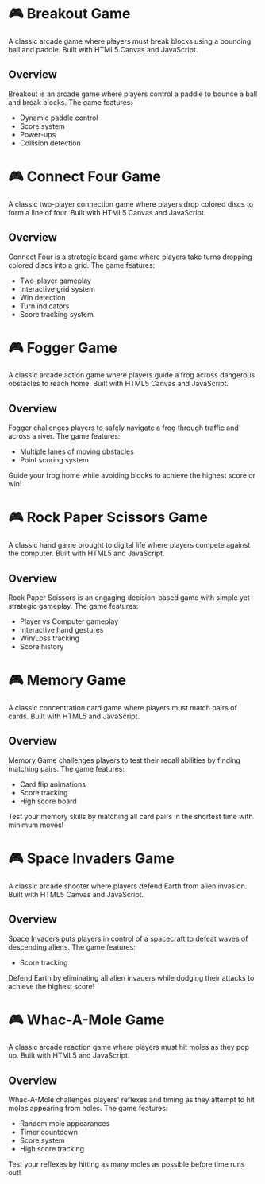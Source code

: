 # 🎮 Breakout Game

A classic arcade game where players must break blocks using a bouncing ball and paddle. Built with HTML5 Canvas and JavaScript.

## Overview

Breakout is an arcade game where players control a paddle to bounce a ball and break blocks. The game features:

- Dynamic paddle control
- Score system
- Power-ups
- Collision detection

# 🎮 Connect Four Game

A classic two-player connection game where players drop colored discs to form a line of four. Built with HTML5 Canvas and JavaScript.

## Overview

Connect Four is a strategic board game where players take turns dropping colored discs into a grid. The game features:

- Two-player gameplay
- Interactive grid system
- Win detection
- Turn indicators
- Score tracking system

# 🎮 Fogger Game

A classic arcade action game where players guide a frog across dangerous obstacles to reach home. Built with HTML5 Canvas and JavaScript.

## Overview

Fogger challenges players to safely navigate a frog through traffic and across a river. The game features:

- Multiple lanes of moving obstacles
- Point scoring system

Guide your frog home while avoiding blocks to achieve the highest score or win!

# 🎮 Rock Paper Scissors Game

A classic hand game brought to digital life where players compete against the computer. Built with HTML5 and JavaScript.

## Overview

Rock Paper Scissors is an engaging decision-based game with simple yet strategic gameplay. The game features:

- Player vs Computer gameplay
- Interactive hand gestures
- Win/Loss tracking
- Score history

# 🎮 Memory Game

A classic concentration card game where players must match pairs of cards. Built with HTML5 and JavaScript.

## Overview

Memory Game challenges players to test their recall abilities by finding matching pairs. The game features:

- Card flip animations
- Score tracking
- High score board

Test your memory skills by matching all card pairs in the shortest time with minimum moves!

# 🎮 Space Invaders Game

A classic arcade shooter where players defend Earth from alien invasion. Built with HTML5 Canvas and JavaScript.

## Overview

Space Invaders puts players in control of a spacecraft to defeat waves of descending aliens. The game features:

- Score tracking

Defend Earth by eliminating all alien invaders while dodging their attacks to achieve the highest score!

# 🎮 Whac-A-Mole Game

A classic arcade reaction game where players must hit moles as they pop up. Built with HTML5 and JavaScript.

## Overview

Whac-A-Mole challenges players' reflexes and timing as they attempt to hit moles appearing from holes. The game features:

- Random mole appearances
- Timer countdown
- Score system
- High score tracking

Test your reflexes by hitting as many moles as possible before time runs out!
